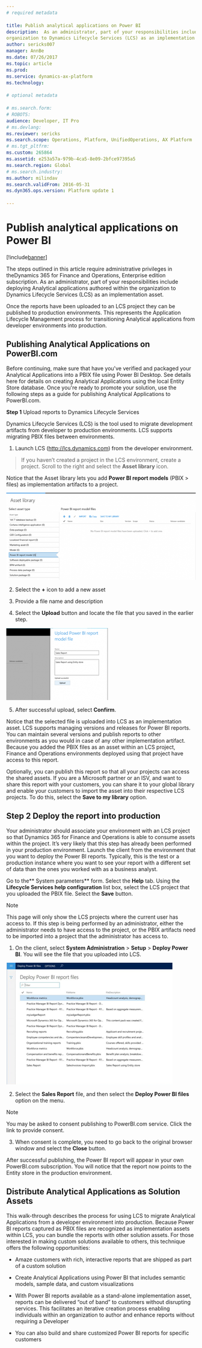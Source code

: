 ```yaml
---
# required metadata

title: Publish analytical applications on Power BI 
description:  As an administrator, part of your responsibilities include deploying Analytical applications authored within the
organization to Dynamics Lifecycle Services (LCS) as an implementation asset.
author: sericks007
manager: AnnBe
ms.date: 07/26/2017
ms.topic: article
ms.prod: 
ms.service: dynamics-ax-platform
ms.technology: 

# optional metadata

# ms.search.form: 
# ROBOTS: 
audience: Developer, IT Pro
# ms.devlang: 
ms.reviewer: sericks
ms.search.scope: Operations, Platform, UnifiedOperations, AX Platform
# ms.tgt_pltfrm: 
ms.custom: 265864
ms.assetid: e253a57a-979b-4ca5-8e09-2bfce97395a5
ms.search.region: Global
# ms.search.industry: 
ms.author: milindav
ms.search.validFrom: 2016-05-31
ms.dyn365.ops.version: Platform update 1

---
```


# Publish analytical applications on Power BI 

[!include[banner](../includes/banner.md)]


The steps outlined in this article require administrative privileges in theDynamics 365 for Finance and Operations, Enterprise edition 
subscription. As an administrator, part of your responsibilities include deploying Analytical applications authored within the
organization to Dynamics Lifecycle Services (LCS) as an implementation asset.

Once the reports have been uploaded to an LCS project they can be published to production environments. This represents the 
Application Lifecycle Management process for transitioning Analytical applications from developer environments into production.

## Publishing Analytical Applications on PowerBI.com

Before continuing, make sure that have you've verified and packaged your Analytical Applications into a PBIX file using Power BI Desktop. See details here for details on creating Analytical Applications using the local Entity Store database. Once you're ready to promote your solution, use the following steps as a guide for publishing Analytical Applications to PowerBI.com.

**Step 1** Upload reports to Dynamics Lifecycle Services

Dynamics Lifecycle Services (LCS) is the tool used to migrate development artifacts from developer to production environments. LCS 
supports migrating PBIX files between environments.


1.  Launch LCS (http://lcs.dynamics.com) from the developer environment.

>   If you haven’t created a project in the LCS environment, create a project.
>   Scroll to the right and select the **Asset library** icon.

Notice that the Asset library lets you add **Power BI report models** (PBIX > files) as implementation artifacts to a project.

![LCS asset library.png](media/asset-library.PNG)

2.  Select the **+** icon to add a new asset

3.  Provide a file name and description

4.  Select the **Upload** button and locate the file that you saved in the earlier step.

![Upload new file](media/upload.PNG)

5.  After successful upload, select **Confirm**.

Notice that the selected file is uploaded into LCS as an implementation asset. LCS supports managing versions and releases for Power BI 
reports. You can maintain several versions and publish reports to other environments as you would in case of any other implementation 
artifact. Because you added the PBIX files as an asset within an LCS project, Finance and Operations environments deployed using that
project have access to this report.

Optionally, you can publish this report so that all your projects can access the shared assets. If you are a Microsoft partner or an ISV,
and want to share this report with your customers, you can share it to your global library and enable your customers to import the asset
into their respective LCS projects. To do this, select the **Save to my library** option.

## Step 2 Deploy the report into production

Your administrator should associate your environment with an LCS project so that Dynamics 365 for Finance and Operations is able to 
consume assets within the project. It’s very likely that this step has already been performed in your production environment.
Launch the client from the environment that you want to deploy the Power BI reports. Typically, this is the test or a production 
instance where you want to see your report with a different set of data than the ones you worked with as a business analyst. 

Go to the\*\* System parameters\*\* form. Select the **Help** tab. Using the **Lifecycle Services help configuration** list box, 
select the LCS project that you uploaded the PBIX file. Select the **Save** button. 

> [!NOTE] 
> This page will only show the LCS projects where the current user has access to. If this step is being performed by an 
administrator, either the administrator needs to have access to the project, or the PBIX artifacts need to be imported into a project 
that the administrator has access to.

1.  On the client, select **System Administration** \> **Setup** \> **Deploy     Power BI**. You will see the file that you uploaded 
into LCS.

![Deploy Power BI](media/deploy.PNG)

2.  Select the **Sales Report** file, and then select the **Deploy Power BI files** option on the menu.

> [!NOTE] 
> You may be asked to consent publishing to PowerBI.com service.
Click the link to provide consent.

3.  When consent is complete, you need to go back to the original browser window and select the **Close** button.

After successful publishing, the Power BI report will appear in your own PowerBI.com subscription. You will notice that the report 
now points to the Entity store in the production environment.

## Distribute Analytical Applications as Solution Assets

This walk-through describes the process for using LCS to migrate Analytical Applications from a developer environment into production. 
Because Power BI reports captured as PBIX files are recognized as implementation assets within LCS, you can bundle the reports with 
other solution assets. For those interested in making custom solutions available to others, this technique offers the
following opportunities:

-   Amaze customers with rich, interactive reports that are shipped as part of a custom solution

-   Create Analytical Applications using Power BI that includes semantic models, sample data, and custom visualizations

-   With Power BI reports available as a stand-alone implementation asset, reports can be delivered “out of band” to customers without 
disrupting services. This facilitates an iterative creation process enabling individuals within an organization to author and enhance 
reports without requiring a Developer

-   You can also build and share customized Power BI reports for specific customers
